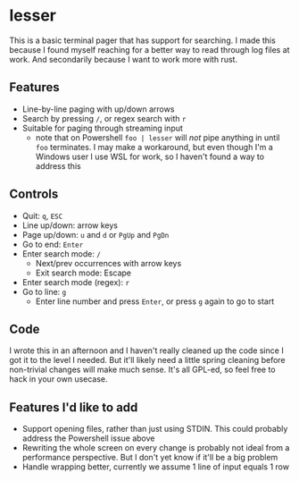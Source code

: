 # lesser

This is a basic terminal pager that has support for searching. I made this because I found myself reaching for a better way to read through log files at work. And secondarily because I want to work more with rust.

## Features

- Line-by-line paging with up/down arrows
- Search by pressing `/`, or regex search with `r`
- Suitable for paging through streaming input
    - note that on Powershell `foo | lesser` will _not_ pipe anything in until `foo` terminates. I may make a workaround, but even though I'm a Windows user I use WSL for work, so I haven't found a way to address this

## Controls

- Quit: `q`, `ESC`
- Line up/down: arrow keys
- Page up/down: `u` and `d` or `PgUp` and `PgDn`
- Go to end: `Enter`
- Enter search mode: `/`
   - Next/prev occurrences with arrow keys
   - Exit search mode: Escape
- Enter search mode (regex): `r`
- Go to line: `g`
    - Enter line number and press `Enter`, or press `g` again to go to start

## Code

I wrote this in an afternoon and I haven't really cleaned up the code since I got it to the level I needed. But it'll likely need a little spring cleaning before non-trivial changes will make much sense. It's all GPL-ed, so feel free to hack in your own usecase.

## Features I'd like to add

- Support opening files, rather than just using STDIN. This could probably address the Powershell issue above
- Rewriting the whole screen on every change is probably not ideal from a performance perspective. But I don't yet know if it'll be a big problem
- Handle wrapping better, currently we assume 1 line of input equals 1 row
